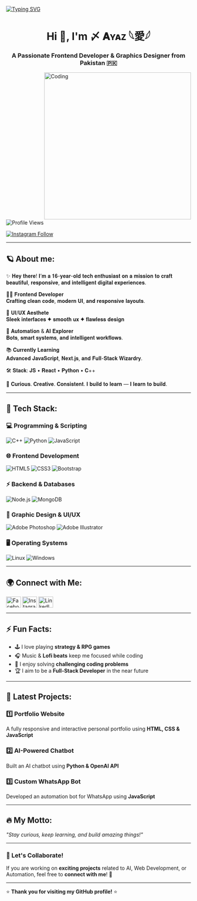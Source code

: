 [![Typing SVG](https://readme-typing-svg.demolab.com?font=Fira+Code&weight=500&size=26&duration=3000&pause=1200&color=00BFFF&center=true&vCenter=true&multiline=true&width=800&height=100&lines=🚀+Frontend+Developer;✨+Clean+Code+%7C+Modern+UI;🎯+JavaScript+%7C+React+%7C+Tailwind+%7C+Next.js;💡+Always+Learning+Something+New)](https://git.io/typing-svg)


<h1 align="center">Hi 👋, I'm 〆 𝐀ʏᴀᴢ 𓆩愛𓆪</h1>
<h3 align="center">A Passionate Frontend Developer & Graphics Designer from Pakistan 🇵🇰</h3>

<img align="right" alt="Coding" width="400" src="https://files.catbox.moe/12rbsd.jpeg">

<p align="left"> <img src="https://komarev.com/ghpvc/?username=MAESTRO-11&label=Profile%20views&color=0e75b6&style=flat" alt="Profile Views" /> </p>

<p align="left"> 
  <a href="https://instagram.com/ayazaliofc" target="blank">
    <img src="https://img.shields.io/badge/Instagram-Follow-blue?logo=instagram&style=for-the-badge" alt="Instagram Follow" />
  </a> 
</p>

---
## 🪐 About me:

✨ 𝐇𝐞𝐲 𝐭𝐡𝐞𝐫𝐞! 𝐈’𝐦 𝐚 𝟏𝟔-𝐲𝐞𝐚𝐫-𝐨𝐥𝐝 𝐭𝐞𝐜𝐡 𝐞𝐧𝐭𝐡𝐮𝐬𝐢𝐚𝐬𝐭 𝐨𝐧 𝐚 𝐦𝐢𝐬𝐬𝐢𝐨𝐧 𝐭𝐨 𝐜𝐫𝐚𝐟𝐭 𝐛𝐞𝐚𝐮𝐭𝐢𝐟𝐮𝐥, 𝐫𝐞𝐬𝐩𝐨𝐧𝐬𝐢𝐯𝐞, 𝐚𝐧𝐝 𝐢𝐧𝐭𝐞𝐥𝐥𝐢𝐠𝐞𝐧𝐭 𝐝𝐢𝐠𝐢𝐭𝐚𝐥 𝐞𝐱𝐩𝐞𝐫𝐢𝐞𝐧𝐜𝐞𝐬.

👨‍💻 𝐅𝐫𝐨𝐧𝐭𝐞𝐧𝐝 𝐃𝐞𝐯𝐞𝐥𝐨𝐩𝐞𝐫  
𝐂𝐫𝐚𝐟𝐭𝐢𝐧𝐠 𝐜𝐥𝐞𝐚𝐧 𝐜𝐨𝐝𝐞, 𝐦𝐨𝐝𝐞𝐫𝐧 𝐔𝐈, 𝐚𝐧𝐝 𝐫𝐞𝐬𝐩𝐨𝐧𝐬𝐢𝐯𝐞 𝐥𝐚𝐲𝐨𝐮𝐭𝐬.

🎨 𝐔𝐈/𝐔𝐗 𝐀𝐞𝐬𝐭𝐡𝐞𝐭𝐞  
𝐒𝐥𝐞𝐞𝐤 𝐢𝐧𝐭𝐞𝐫𝐟𝐚𝐜𝐞𝐬 ✦ 𝐬𝐦𝐨𝐨𝐭𝐡 𝐮𝐱 ✦ 𝐟𝐥𝐚𝐰𝐥𝐞𝐬𝐬 𝐝𝐞𝐬𝐢𝐠𝐧

🤖 𝐀𝐮𝐭𝐨𝐦𝐚𝐭𝐢𝐨𝐧 & 𝐀𝐈 𝐄𝐱𝐩𝐥𝐨𝐫𝐞𝐫  
𝐁𝐨𝐭𝐬, 𝐬𝐦𝐚𝐫𝐭 𝐬𝐲𝐬𝐭𝐞𝐦𝐬, 𝐚𝐧𝐝 𝐢𝐧𝐭𝐞𝐥𝐥𝐢𝐠𝐞𝐧𝐭 𝐰𝐨𝐫𝐤𝐟𝐥𝐨𝐰𝐬.

📚 𝐂𝐮𝐫𝐫𝐞𝐧𝐭𝐥𝐲 𝐋𝐞𝐚𝐫𝐧𝐢𝐧𝐠  
𝐀𝐝𝐯𝐚𝐧𝐜𝐞𝐝 𝐉𝐚𝐯𝐚𝐒𝐜𝐫𝐢𝐩𝐭, 𝐍𝐞𝐱𝐭.𝐣𝐬, 𝐚𝐧𝐝 𝐅𝐮𝐥𝐥-𝐒𝐭𝐚𝐜𝐤 𝐖𝐢𝐳𝐚𝐫𝐝𝐫𝐲.

🛠️ 𝐒𝐭𝐚𝐜𝐤: 𝐉𝐒 • 𝐑𝐞𝐚𝐜𝐭 • 𝐏𝐲𝐭𝐡𝐨𝐧 • 𝐂++

🧠 𝐂𝐮𝐫𝐢𝐨𝐮𝐬. 𝐂𝐫𝐞𝐚𝐭𝐢𝐯𝐞. 𝐂𝐨𝐧𝐬𝐢𝐬𝐭𝐞𝐧𝐭.
𝐈 𝐛𝐮𝐢𝐥𝐝 𝐭𝐨 𝐥𝐞𝐚𝐫𝐧 — 𝐈 𝐥𝐞𝐚𝐫𝐧 𝐭𝐨 𝐛𝐮𝐢𝐥𝐝.

---
## 🚀 Tech Stack:
### **💻 Programming & Scripting**
![C++](https://img.shields.io/badge/C++-00599C?style=for-the-badge&logo=cplusplus&logoColor=white)
![Python](https://img.shields.io/badge/Python-3776AB?style=for-the-badge&logo=python&logoColor=white)
![JavaScript](https://img.shields.io/badge/JavaScript-F7DF1E?style=for-the-badge&logo=javascript&logoColor=black)

### **🌐 Frontend Development**
![HTML5](https://img.shields.io/badge/HTML5-E34F26?style=for-the-badge&logo=html5&logoColor=white)
![CSS3](https://img.shields.io/badge/CSS3-1572B6?style=for-the-badge&logo=css3&logoColor=white)
![Bootstrap](https://img.shields.io/badge/Bootstrap-7952B3?style=for-the-badge&logo=bootstrap&logoColor=white)

### **⚡ Backend & Databases**
![Node.js](https://img.shields.io/badge/Node.js-339933?style=for-the-badge&logo=nodedotjs&logoColor=white)
![MongoDB](https://img.shields.io/badge/MongoDB-4EA94B?style=for-the-badge&logo=mongodb&logoColor=white)

### **🎨 Graphic Design & UI/UX**
![Adobe Photoshop](https://img.shields.io/badge/Adobe%20Photoshop-31A8FF?style=for-the-badge&logo=adobephotoshop&logoColor=white)
![Adobe Illustrator](https://img.shields.io/badge/Adobe%20Illustrator-FF9A00?style=for-the-badge&logo=adobeillustrator&logoColor=white)

### **🖥️ Operating Systems**
![Linux](https://img.shields.io/badge/Linux-FCC624?style=for-the-badge&logo=linux&logoColor=black)
![Windows](https://img.shields.io/badge/Windows-0078D6?style=for-the-badge&logo=windows&logoColor=white)

---

## 🌍 Connect with Me:  
<p align="left">
<a href="https://www.facebook.com/share/16fLCRGPE8/" target="_blank"><img align="center" src="https://raw.githubusercontent.com/rahuldkjain/github-profile-readme-generator/master/src/images/icons/Social/facebook.svg" alt="Facebook" height="30" width="40" /></a>
<a href="https://instagram.com/ayazaliofc" target="blank"><img align="center" src="https://raw.githubusercontent.com/rahuldkjain/github-profile-readme-generator/master/src/images/icons/Social/instagram.svg" alt="Instagram" height="30" width="40" /></a>
<a href="https://www.linkedin.com/in/ayaz-alee-682a82324" target="blank"><img align="center" src="https://raw.githubusercontent.com/rahuldkjain/github-profile-readme-generator/master/src/images/icons/Social/linked-in-alt.svg" alt="LinkedIn" height="30" width="40" /></a>
</p>

---

## ⚡ Fun Facts:
- 🕹️ I love playing **strategy & RPG games**  
- 🎧 Music & **Lofi beats** keep me focused while coding  
- 🤯 I enjoy solving **challenging coding problems**  
- 🏆 I aim to be a **Full-Stack Developer** in the near future  

---

## 🚀 Latest Projects:
### 1️⃣ **Portfolio Website**  
A fully responsive and interactive personal portfolio using **HTML, CSS & JavaScript**  

### 2️⃣ **AI-Powered Chatbot**  
Built an AI chatbot using **Python & OpenAI API**  

### 3️⃣ **Custom WhatsApp Bot**  
Developed an automation bot for WhatsApp using **JavaScript**  

---

## 🔥 My Motto:
_"Stay curious, keep learning, and build amazing things!"_

---

### 🎯 Let's Collaborate!
If you are working on **exciting projects** related to AI, Web Development, or Automation, feel free to **connect with me**! 🚀

---

⭐ **Thank you for visiting my GitHub profile!** ⭐
